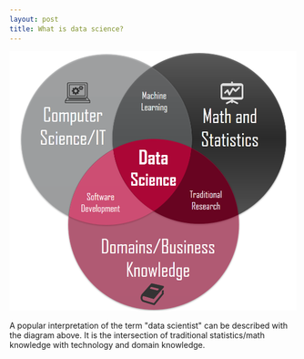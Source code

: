 ```yaml
---
layout: post
title: What is data science?
---
```



![](images\data-science-diagram.png?raw=true)

A popular interpretation of the term "data scientist" can be described with the diagram above. It is the intersection of traditional statistics/math 
knowledge with technology and domain knowledge.